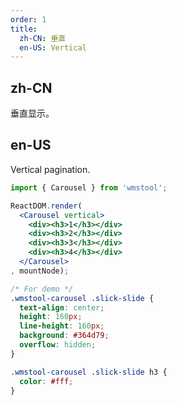 ```yaml
---
order: 1
title:
  zh-CN: 垂直
  en-US: Vertical
---
```


## zh-CN

垂直显示。

## en-US

Vertical pagination.

````jsx
import { Carousel } from 'wmstool';

ReactDOM.render(
  <Carousel vertical>
    <div><h3>1</h3></div>
    <div><h3>2</h3></div>
    <div><h3>3</h3></div>
    <div><h3>4</h3></div>
  </Carousel>
, mountNode);
````

````css
/* For demo */
.wmstool-carousel .slick-slide {
  text-align: center;
  height: 160px;
  line-height: 160px;
  background: #364d79;
  overflow: hidden;
}

.wmstool-carousel .slick-slide h3 {
  color: #fff;
}
````
